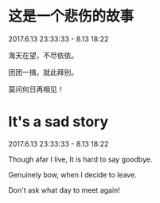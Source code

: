 # 这是一个悲伤的故事
2017.6.13 23:33:33 - 8.13 18:22

海天在望，不尽依依。

团团一揖，就此拜别。

莫问何日再相见！

# It's a sad story
2017.6.13 23:33:33 - 8.13 18:22

Though afar I live, It is hard to say goodbye.

Genuinely bow, when I decide to leave.

Don't ask what day to meet again!
